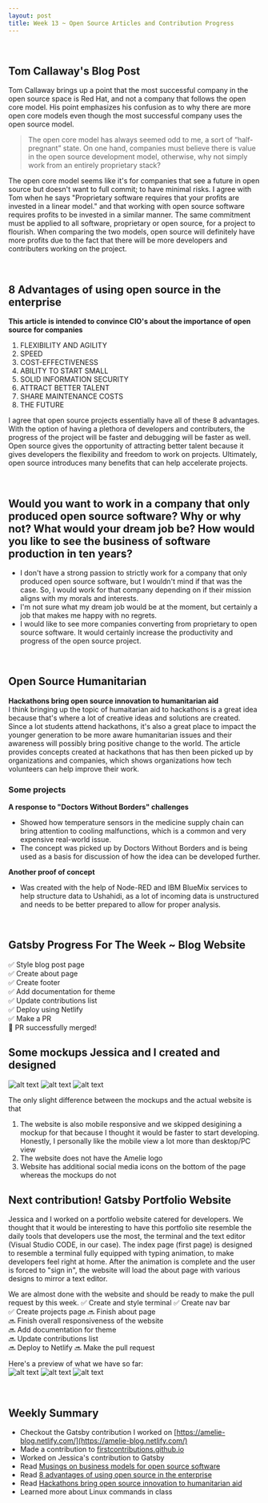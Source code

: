 ```yaml
---
layout: post
title: Week 13 ~ Open Source Articles and Contribution Progress
---
```

<br>


## Tom Callaway's Blog Post 

Tom Callaway brings up a point that the most successful company in the open source space is Red Hat, and not a company that follows the open core model. His point emphasizes his confusion as to why there are more open core models even though the most successful company uses the open source model. 
> The open core model has always seemed odd to me, a sort of “half-pregnant” state. On one hand, companies must believe there is value in the open source development model, otherwise, why not simply work from an entirely proprietary stack?  

The open core model seems like it's for companies that see a future in open source but doesn't want to full commit; to have minimal risks. I agree with Tom when he says "Proprietary software requires that your profits are invested in a linear model." and that working with open source software requires profits to be invested in a similar manner. The same commitment must be applied to all software, proprietary or open source, for a project to flourish. When comparing the two models, open source will definitely have more profits due to the fact that there will be more developers and contributers working on the project. 

<br>


## 8 Advantages of using open source in the enterprise
**This article is intended to convince CIO's about the importance of open source for companies**
1. FLEXIBILITY AND AGILITY
2. SPEED
3. COST-EFFECTIVENESS
4. ABILITY TO START SMALL
5. SOLID INFORMATION SECURITY
6. ATTRACT BETTER TALENT
7. SHARE MAINTENANCE COSTS
8. THE FUTURE

I agree that open source projects essentially have all of these 8 advantages. With the option of having a plethora of developers and contributers, the progress of the project will be faster and debugging will be faster as well. Open source gives the opportunity of attracting better talent because it gives developers the flexibility and freedom to work on projects. Ultimately, open source introduces many benefits that can help accelerate projects. 

<br>

## Would you want to work in a company that only produced open source software? Why or why not? What would your dream job be? How would you like to see the business of software production in ten years? 
- I don't have a strong passion to strictly work for a company that only produced open source software, but I wouldn't mind if that was the case. So, I would work for that company depending on if their mission aligns with my morals and interests. 
- I'm not sure what my dream job would be at the moment, but certainly a job that makes me happy with no regrets. 
- I would like to see more companies converting from proprietary to open source software. It would certainly increase the productivity and progress of the open source project. 

<br>

## Open Source Humanitarian
**Hackathons bring open source innovation to humanitarian aid**  
I think bringing up the topic of humaitarian aid to hackathons is a great idea because that's where a lot of creative ideas and solutions are created. Since a lot students attend hackathons, it's also a great place to impact the younger generation to be more aware humanitarian issues and their awareness will possibly bring positive change to the world. The article provides concepts created at hackathons that has then been picked up by organizations and companies, which shows organizations how tech volunteers can help improve their work. 

### Some projects  
**A response to "Doctors Without Borders" challenges**
- Showed how temperature sensors in the medicine supply chain can bring attention to cooling malfunctions, which is a common and very expensive real-world issue.
- The concept was picked up by Doctors Without Borders and is being used as a basis for discussion of how the idea can be developed further.

**Another proof of concept**
- Was created with the help of Node-RED and IBM BlueMix services to help structure data to Ushahidi, as a lot of incoming data is unstructured and needs to be better prepared to allow for proper analysis.


<br>

## Gatsby Progress For The Week ~ Blog Website
✅ Style blog post page  
✅ Create about page  
✅ Create footer  
✅ Add documentation for theme  
✅ Update contributions list  
✅ Deploy using Netlify  
✅ Make a PR  
🎉 PR successfully merged! 

## Some mockups Jessica and I created and designed  
![alt text](../images/amelie-home.png)
![alt text](../images/amelie-blog-post.png)
![alt text](../images/amelie-about.png)

The only slight difference between the mockups and the actual website is that  
1. The website is also mobile responsive and we skipped desigining a mockup for that because I thought it would be faster to start developing. Honestly, I personally like the mobile view a lot more than desktop/PC view  
2. The website does not have the Amelie logo  
3. Website has additional social media icons on the bottom of the page whereas the mockups do not  


## Next contribution! Gatsby Portfolio Website
Jessica and I worked on a portfolio website catered for developers. We thought that it would be interesting to have this portfolio site resemble the daily tools that developers 
use the most, the terminal and the text editor (Visual Studio CODE, in our case). The index page (first page) is designed to resemble a terminal fully equipped with typing animation, to make developers feel right at home. After the animation is complete and the user is forced to "sign in", the website will load the about page with various designs 
to mirror a text editor. 

We are almost done with the website and should be ready to make the pull request by this week. 
✅ Create and style terminal 
✅ Create nav bar  
✅ Create projects page 
🔜 Finish about page  
🔜 Finish overall responsiveness of the website  
🔜 Add documentation for theme  
🔜 Update contributions list  
🔜 Deploy to Netlify 
🔜 Make the pull request

Here's a preview of what we have so far:  
![alt text](https://thumbs.gfycat.com/WhirlwindEsteemedIrrawaddydolphin-size_restricted.gif)
![alt text](../images/portfolio-home.png)
![alt text](../images/portfolio-projectpage.png)


<br>

## Weekly Summary
- Checkout the Gatsby contribution I worked on [https://amelie-blog.netlify.com/](https://amelie-blog.netlify.com/)
- Made a contribution to [firstcontributions.github.io](https://github.com/firstcontributions/firstcontributions.github.io)
- Worked on Jessica's contribution to Gatsby 
- Read [Musings on business models for open source software](https://spot.livejournal.com/327801.html)
- Read [8 advantages of using open source in the enterprise](https://enterprisersproject.com/article/2015/1/top-advantages-open-source-offers-over-proprietary-solutions)
- Read [Hackathons bring open source innovation to humanitarian aid](https://opensource.com/life/16/6/openhack-hackathons-for-humanitarian-aid)
- Learned more about Linux commands in class 